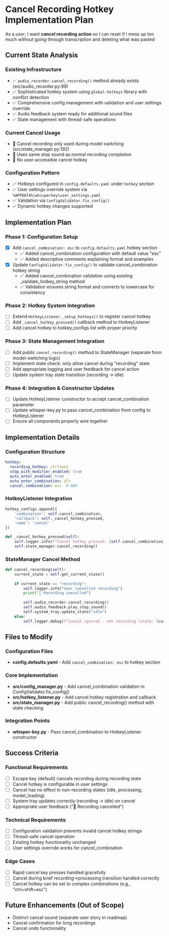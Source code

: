 # Cancel Recording Hotkey Implementation Plan

As a *user*, I want **cancel recording action** so I can reset if I mess up too much without going through transcription and deleting what was pasted

## Current State Analysis

### Existing Infrastructure
- ✅ `audio_recorder.cancel_recording()` method already exists (src/audio_recorder.py:99)
- ✅ Sophisticated hotkey system using `global-hotkeys` library with conflict detection
- ✅ Comprehensive config management with validation and user settings override
- ✅ Audio feedback system ready for additional sound files
- ✅ State management with thread-safe operations

### Current Cancel Usage
- 🔄 Cancel recording only used during model switching (src/state_manager.py:192)
- 🔄 Uses same stop sound as normal recording completion
- 🔄 No user-accessible cancel hotkey

### Configuration Pattern
- ✅ Hotkeys configured in `config.defaults.yaml` under `hotkey` section
- ✅ User settings override system via `%APPDATA%\whisperkey\user_settings.yaml`
- ✅ Validation via `ConfigValidator.fix_config()`
- ✅ Dynamic hotkey changes supported

## Implementation Plan

### Phase 1: Configuration Setup
- [x] Add `cancel_combination: esc` to `config.defaults.yaml` hotkey section
  - ✅ Added cancel_combination configuration with default value "esc"
  - ✅ Added descriptive comments explaining format and examples
- [x] Update `ConfigValidator.fix_config()` to validate cancel_combination hotkey string
  - ✅ Added cancel_combination validation using existing _validate_hotkey_string method
  - ✅ Validation ensures string format and converts to lowercase for consistency

### Phase 2: Hotkey System Integration
- [ ] Extend `HotkeyListener._setup_hotkeys()` to register cancel hotkey
- [ ] Add `_cancel_hotkey_pressed()` callback method to HotkeyListener
- [ ] Add cancel hotkey to hotkey_configs list with proper priority

### Phase 3: State Management Integration
- [ ] Add public `cancel_recording()` method to StateManager (separate from model-switching logic)
- [ ] Implement state check: only allow cancel during "recording" state
- [ ] Add appropriate logging and user feedback for cancel action
- [ ] Update system tray state transition (recording → idle)

### Phase 4: Integration & Constructor Updates
- [ ] Update HotkeyListener constructor to accept cancel_combination parameter
- [ ] Update whisper-key.py to pass cancel_combination from config to HotkeyListener
- [ ] Ensure all components properly wire together

## Implementation Details

### Configuration Structure
```yaml
hotkey:
  recording_hotkey: ctrl+win
  stop_with_modifier_enabled: true
  auto_enter_enabled: true  
  auto_enter_combination: alt
  cancel_combination: esc  # NEW
```

### HotkeyListener Integration
```python
hotkey_configs.append({
    'combination': self.cancel_combination,
    'callback': self._cancel_hotkey_pressed,
    'name': 'cancel'
})

def _cancel_hotkey_pressed(self):
    self.logger.info(f"Cancel hotkey pressed: {self.cancel_combination}")
    self.state_manager.cancel_recording()
```

### StateManager Cancel Method
```python
def cancel_recording(self):
    current_state = self.get_current_state()
    
    if current_state == "recording":
        self.logger.info("User cancelled recording")
        print("🛑 Recording cancelled")
        
        self.audio_recorder.cancel_recording()
        self.audio_feedback.play_stop_sound()
        self.system_tray.update_state("idle")
    else:
        self.logger.debug(f"Cancel ignored - not recording (state: {current_state})")
```


## Files to Modify

### Configuration Files
- **config.defaults.yaml** - Add `cancel_combination: esc` to hotkey section

### Core Implementation
- **src/config_manager.py** - Add cancel_combination validation in ConfigValidator.fix_config()
- **src/hotkey_listener.py** - Add cancel hotkey registration and callback
- **src/state_manager.py** - Add public cancel_recording() method with state checking

### Integration Points
- **whisper-key.py** - Pass cancel_combination to HotkeyListener constructor

## Success Criteria

### Functional Requirements
- [ ] Escape key (default) cancels recording during recording state
- [ ] Cancel hotkey is configurable in user settings
- [ ] Cancel has no effect in non-recording states (idle, processing, model_loading)
- [ ] System tray updates correctly (recording → idle) on cancel
- [ ] Appropriate user feedback ("🛑 Recording cancelled")

### Technical Requirements  
- [ ] Configuration validation prevents invalid cancel hotkey strings
- [ ] Thread-safe cancel operation
- [ ] Existing hotkey functionality unchanged
- [ ] User settings override works for cancel_combination

### Edge Cases
- [ ] Rapid cancel key presses handled gracefully
- [ ] Cancel during brief recording→processing transition handled correctly
- [ ] Cancel hotkey can be set to complex combinations (e.g., "ctrl+shift+esc")

## Future Enhancements (Out of Scope)
- Distinct cancel sound (separate user story in roadmap)
- Cancel confirmation for long recordings
- Cancel undo functionality